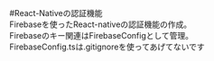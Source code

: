 #React-Nativeの認証機能  
Firebaseを使ったReact-nativeの認証機能の作成。  
Firebaseのキー関連はFirebaseConfigとして管理。  
FirebaseConfig.tsは.gitignoreを使ってあげてないです
